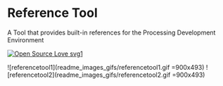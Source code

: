 # Reference Tool
A Tool that provides built-in references for the Processing Development Environment

[![Open Source Love svg1](https://badges.frapsoft.com/os/v1/open-source.svg?v=103)](https://github.com/ellerbrock/open-source-badges/)

![referencetool1](readme_images_gifs/referencetool1.gif =900x493)
![referencetool2](readme_images_gifs/referencetool2.gif =900x493)
